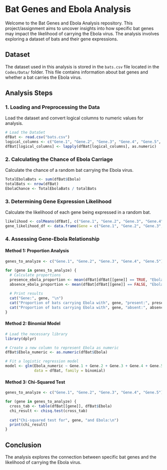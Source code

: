 # Bat Genes and Ebola Analysis

Welcome to the Bat Genes and Ebola Analysis repository. This project/assignment aims to uncover insights into how specific bat genes may impact the likelihood of carrying the Ebola virus. The analysis involves exploring a dataset of bats and their gene expressions.

## Dataset

The dataset used in this analysis is stored in the `bats.csv` file located in the `Codes/Data/` folder. This file contains information about bat genes and whether a bat carries the Ebola virus.

## Analysis Steps

### 1. Loading and Preprocessing the Data

Load the dataset and convert logical columns to numeric values for analysis.

```R
# Load the DataSet
dfBat <- read.csv("bats.csv")
logical_columns <- c("Gene.1", "Gene.2", "Gene.3", "Gene.4", "Gene.5", "Ebola")
dfBat[logical_columns] <- lapply(dfBat[logical_columns], as.numeric)
```
### 2. Calculating the Chance of Ebola Carriage

Calculate the chance of a random bat carrying the Ebola virus.

```R
TotalEbolaBats <- sum(dfBat$Ebola)
totalBats <- nrow(dfBat)
EbolaChance <- TotalEbolaBats / totalBats

```

### 3. Determining Gene Expression Likelihood

Calculate the likelihood of each gene being expressed in a random bat.

```R
likelihood <- colMeans(dfBat[, c("Gene.1", "Gene.2", "Gene.3", "Gene.4", "Gene.5")])
gene_likelihood_df <- data.frame(Gene = c("Gene.1", "Gene.2", "Gene.3", "Gene.4", "Gene.5"), Likelihood = likelihood)
```
### 4. Assessing Gene-Ebola Relationship

#### Method 1: Proportion Analysis
```R
genes_to_analyze <- c("Gene.1", "Gene.2", "Gene.3", "Gene.4", "Gene.5")

for (gene in genes_to_analyze) {
  # Calculate proportions
  presence_ebola_proportion <- mean(dfBat[dfBat[[gene]] == TRUE, "Ebola"])
  absence_ebola_proportion <- mean(dfBat[dfBat[[gene]] == FALSE, "Ebola"])
  
  # Print results
  cat("Gene:", gene, "\n")
  cat("Proportion of bats carrying Ebola with", gene, "present:", presence_ebola_proportion, "\n")
  cat("Proportion of bats carrying Ebola with", gene, "absent:", absence_ebola_proportion, "\n\n")
}
```

#### Method 2: Binomial Model
```R
# Load the necessary library
library(dplyr)

# Create a new column to represent Ebola as numeric
dfBat$Ebola_numeric <- as.numeric(dfBat$Ebola)

# Fit a logistic regression model
model <- glm(Ebola_numeric ~ Gene.1 + Gene.2 + Gene.3 + Gene.4 + Gene.5,
             data = dfBat, family = binomial)
```

#### Method 3: Chi-Squared Test
```R
genes_to_analyze <- c("Gene.1", "Gene.2", "Gene.3", "Gene.4", "Gene.5")

for (gene in genes_to_analyze) {
  cross_tab <- table(dfBat[[gene]], dfBat$Ebola)
  chi_result <- chisq.test(cross_tab)
  
  cat("Chi-squared test for", gene, "and Ebola:\n")
  print(chi_result)
}
```

## Conclusion
The analysis explores the connection between specific bat genes and the likelihood of carrying the Ebola virus.
